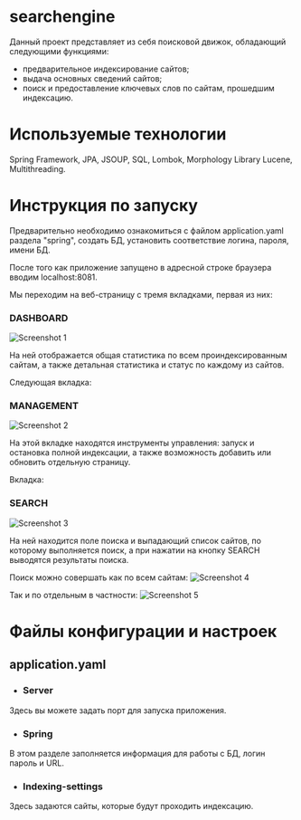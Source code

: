 # searchengine

Данный проект представляет из себя поисковой движок, обладающий следующими функциями:
- предварительное индексирование сайтов;
- выдача основных сведений сайтов;
- поиск и предоставление ключевых слов по сайтам, прошедшим индексацию.

# Используемые технологии
Spring Framework, JPA, JSOUP, SQL,  Lombok, Morphology Library Lucene, Multithreading.

# Инструкция по запуску

Предварительно необходимо ознакомиться с файлом application.yaml раздела  "spring", создать БД, установить соответствие логина, пароля, имени БД.

После того как приложение запущено в адресной строке браузера вводим localhost:8081.

Мы переходим на веб-страницу с тремя вкладками, первая из них:
### DASHBOARD 
![Screenshot 1](https://github.com/Den4ik24141989/searchengine/assets/132040633/624fdb92-0566-40a7-b0f7-4cfe9950c3d3)

На ней отображается общая статистика по всем проиндексированным сайтам, а также детальная статистика и статус по каждому из сайтов.

Следующая вкладка:
### MANAGEMENT
![Screenshot 2](https://github.com/Den4ik24141989/searchengine/assets/132040633/a80017a9-17b5-4451-bc43-7be9dba93697)

На этой вкладке находятся инструменты управления: запуск и остановка полной индексации, а также возможность добавить или обновить отдельную страницу.

Вкладка:
### SEARCH
![Screenshot 3](https://github.com/Den4ik24141989/searchengine/assets/132040633/b459ea0d-3c29-4145-8e70-0adde4dbd5cc)

На ней находится поле поиска и выпадающий список сайтов, по которому выполняется поиск, а при нажатии на кнопку SEARCH выводятся результаты поиска.

Поиск можно совершать как по всем сайтам: 
![Screenshot 4](https://github.com/Den4ik24141989/searchengine/assets/132040633/f527b73a-c95c-4e39-bfc4-8e5bb157100e)

Так и по отдельным в частности: 
![Screenshot 5](https://github.com/Den4ik24141989/searchengine/assets/132040633/32f807ec-5e81-452d-9f5a-90e0af4dad83)

# Файлы конфигурации и настроек

## application.yaml

- ### Server
Здесь вы можете задать порт для запуска приложения.
- ### Spring
В этом разделе заполняется информация для работы с БД, логин пароль и URL.
- ### Indexing-settings 
Здесь задаются сайты, которые будут проходить индексацию.
